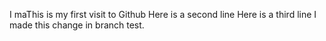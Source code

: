 I maThis is my first visit to Github
Here is a second line
Here is a third line
I made this change in branch test.

